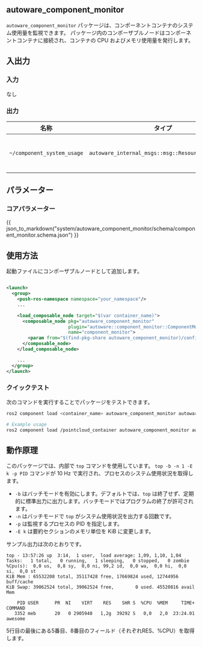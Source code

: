 ## autoware_component_monitor

`autoware_component_monitor` パッケージは、コンポーネントコンテナのシステム使用量を監視できます。
パッケージ内のコンポーザブルノードはコンポーネントコンテナに接続され、コンテナの CPU およびメモリ使用量を発行します。

## 入出力

### 入力

なし

### 出力

| 名称                       | タイプ                                             | 説明                  |
| -------------------------- | -------------------------------------------------- | --------------------- |
| `~/component_system_usage` | `autoware_internal_msgs::msg::ResourceUsageReport` | CPU、メモリ使用量など |

## パラメーター

### コアパラメーター

{{ json_to_markdown("system/autoware_component_monitor/schema/component_monitor.schema.json") }}

## 使用方法

起動ファイルにコンポーザブルノードとして追加します。

```xml

<launch>
  <group>
    <push-ros-namespace namespace="your_namespace"/>
    ...

    <load_composable_node target="$(var container_name)">
      <composable_node pkg="autoware_component_monitor"
                       plugin="autoware::component_monitor::ComponentMonitor"
                       name="component_monitor">
        <param from="$(find-pkg-share autoware_component_monitor)/config/component_monitor.param.yaml"/>
      </composable_node>
    </load_composable_node>

    ...
  </group>
</launch>
```

### クイックテスト

次のコマンドを実行することでパッケージをテストできます。

```bash
ros2 component load <container_name> autoware_component_monitor autoware::component_monitor::ComponentMonitor -p publish_rate:=10.0 --node-namespace <namespace>

# Example usage
ros2 component load /pointcloud_container autoware_component_monitor autoware::component_monitor::ComponentMonitor -p publish_rate:=10.0 --node-namespace /pointcloud_container
```

## 動作原理

このパッケージでは、内部で `top` コマンドを使用しています。
`top -b -n 1 -E k -p PID` コマンドが 10 Hz で実行され、プロセスのシステム使用状況を取得します。

- `-b` はバッチモードを有効にします。デフォルトでは、`top` は終了せず、定期的に標準出力に出力します。バッチモードではプログラムの終了が許可されます。
- `-n` はバッチモードで `top` がシステム使用状況を出力する回数です。
- `-p` は監視するプロセスの PID を指定します。
- `-E k` は要約セクションのメモリ単位を KiB に変更します。

サンプル出力は次のとおりです。

```text
top - 13:57:26 up  3:14,  1 user,  load average: 1,09, 1,10, 1,04
Tasks:   1 total,   0 running,   1 sleeping,   0 stopped,   0 zombie
%Cpu(s):  0,0 us,  0,8 sy,  0,0 ni, 99,2 id,  0,0 wa,  0,0 hi,  0,0 si,  0,0 st
KiB Mem : 65532208 total, 35117428 free, 17669824 used, 12744956 buff/cache
KiB Swap: 39062524 total, 39062524 free,        0 used. 45520816 avail Mem

    PID USER      PR  NI    VIRT    RES    SHR S  %CPU  %MEM     TIME+ COMMAND
   3352 meb       20   0 2905940   1,2g  39292 S   0,0   2,0  23:24.01 awesome
```

5行目の最後にある5番目、8番目のフィールド（それぞれRES、%CPU）を取得します。
